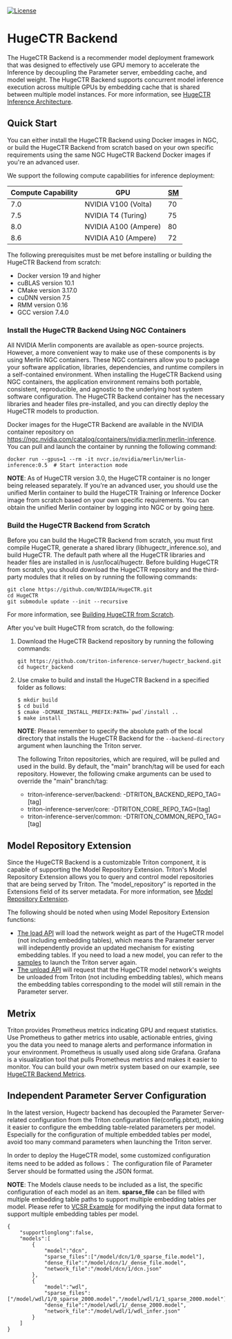<!--
# Copyright (c) 2020, NVIDIA CORPORATION. All rights reserved.
#
# Redistribution and use in source and binary forms, with or without
# modification, are permitted provided that the following conditions
# are met:
#  * Redistributions of source code must retain the above copyright
#    notice, this list of conditions and the following disclaimer.
#  * Redistributions in binary form must reproduce the above copyright
#    notice, this list of conditions and the following disclaimer in the
#    documentation and/or other materials provided with the distribution.
#  * Neither the name of NVIDIA CORPORATION nor the names of its
#    contributors may be used to endorse or promote products derived
#    from this software without specific prior written permission.
#
# THIS SOFTWARE IS PROVIDED BY THE COPYRIGHT HOLDERS ``AS IS'' AND ANY
# EXPRESS OR IMPLIED WARRANTIES, INCLUDING, BUT NOT LIMITED TO, THE
# IMPLIED WARRANTIES OF MERCHANTABILITY AND FITNESS FOR A PARTICULAR
# PURPOSE ARE DISCLAIMED.  IN NO EVENT SHALL THE COPYRIGHT OWNER OR
# CONTRIBUTORS BE LIABLE FOR ANY DIRECT, INDIRECT, INCIDENTAL, SPECIAL,
# EXEMPLARY, OR CONSEQUENTIAL DAMAGES (INCLUDING, BUT NOT LIMITED TO,
# PROCUREMENT OF SUBSTITUTE GOODS OR SERVICES; LOSS OF USE, DATA, OR
# PROFITS; OR BUSINESS INTERRUPTION) HOWEVER CAUSED AND ON ANY THEORY
# OF LIABILITY, WHETHER IN CONTRACT, STRICT LIABILITY, OR TORT
# (INCLUDING NEGLIGENCE OR OTHERWISE) ARISING IN ANY WAY OUT OF THE USE
# OF THIS SOFTWARE, EVEN IF ADVISED OF THE POSSIBILITY OF SUCH DAMAGE.
-->

[![License](https://img.shields.io/badge/License-BSD3-lightgrey.svg)](https://opensource.org/licenses/BSD-3-Clause)

# HugeCTR Backend
The HugeCTR Backend is a recommender model deployment framework that was designed to effectively use GPU memory to accelerate the Inference by decoupling the Parameter server, embedding cache, and model weight. The HugeCTR Backend supports concurrent model inference execution across multiple GPUs by embedding cache that is shared between multiple model instances. For more information, see [HugeCTR Inference Architecture](docs/architecture.md#hugectr-inference-framework).  

## Quick Start
You can either install the HugeCTR Backend using Docker images in NGC, or build the HugeCTR Backend from scratch based on your own specific requirements using the same NGC HugeCTR Backend Docker images if you're an advanced user.

We support the following compute capabilities for inference deployment:

| Compute Capability | GPU                  | [SM](#building-hugectr-from-scratch) |
|--------------------|----------------------|----|
| 7.0                | NVIDIA V100 (Volta)  | 70 |
| 7.5                | NVIDIA T4 (Turing)   | 75 |
| 8.0                | NVIDIA A100 (Ampere) | 80 |
| 8.6                | NVIDIA A10 (Ampere)  | 72 |

The following prerequisites must be met before installing or building the HugeCTR Backend from scratch:
* Docker version 19 and higher
* cuBLAS version 10.1
* CMake version 3.17.0
* cuDNN version 7.5
* RMM version 0.16
* GCC version 7.4.0

### Install the HugeCTR Backend Using NGC Containers
All NVIDIA Merlin components are available as open-source projects. However, a more convenient way to make use of these components is by using Merlin NGC containers. These NGC containers allow you to package your software application, libraries, dependencies, and runtime compilers in a self-contained environment. When installing the HugeCTR Backend using NGC containers, the application environment remains both portable, consistent, reproducible, and agnostic to the underlying host system software configuration. The HugeCTR Backend container has the necessary libraries and header files pre-installed, and you can directly deploy the HugeCTR models to production.

Docker images for the HugeCTR Backend are available in the NVIDIA container repository on https://ngc.nvidia.com/catalog/containers/nvidia:merlin:merlin-inference. You can pull and launch the container by running the following command:
```
docker run --gpus=1 --rm -it nvcr.io/nvidia/merlin/merlin-inference:0.5  # Start interaction mode  
```

**NOTE**: As of HugeCTR version 3.0, the HugeCTR container is no longer being released separately. If you're an advanced user, you should use the unified Merlin container to build the HugeCTR Training or Inference Docker image from scratch based on your own specific requirements. You can obtain the unified Merlin container by logging into NGC or by going [here](https://github.com/NVIDIA/HugeCTR/tree/master/tools/dockerfiles). 

### Build the HugeCTR Backend from Scratch
Before you can build the HugeCTR Backend from scratch, you must first compile HugeCTR, generate a shared library (libhugectr_inference.so), and build HugeCTR. The default path where all the HugeCTR libraries and header files are installed in is /usr/local/hugectr. Before building HugeCTR from scratch, you should download the HugeCTR repository and the third-party modules that it relies on by running the following commands:
```
git clone https://github.com/NVIDIA/HugeCTR.git
cd HugeCTR
git submodule update --init --recursive
```
For more information, see [Building HugeCTR from Scratch](https://github.com/NVIDIA/HugeCTR/blob/master/docs/hugectr_user_guide.md#building-hugectr-from-scratch).

After you've built HugeCTR from scratch, do the following:
1. Download the HugeCTR Backend repository by running the following commands:
   ```
   git https://github.com/triton-inference-server/hugectr_backend.git
   cd hugectr_backend
   ```

2. Use cmake to build and install the HugeCTR Backend in a specified folder as follows:
   ```
   $ mkdir build
   $ cd build
   $ cmake -DCMAKE_INSTALL_PREFIX:PATH=`pwd`/install ..
   $ make install
   ```
   
   **NOTE**: Please remember to specify the absolute path of the local directory that installs the HugeCTR Backend for the `--backend-directory` argument when launching the 
   Triton server.
   
   The following Triton repositories, which are required, will be pulled and used in the build. By default, the "main" branch/tag will be used for each repository. However, the 
   following cmake arguments can be used to override the "main" branch/tag:
   * triton-inference-server/backend: -DTRITON_BACKEND_REPO_TAG=[tag]
   * triton-inference-server/core: -DTRITON_CORE_REPO_TAG=[tag]
   * triton-inference-server/common: -DTRITON_COMMON_REPO_TAG=[tag]

## Model Repository Extension
Since the HugeCTR Backend is a customizable Triton component, it is capable of supporting the Model Repository Extension. Triton's Model Repository Extension allows you to query and control model repositories that are being served by Triton. The “model_repository” is reported in the Extensions field of its server metadata. For more information, see [Model Repository Extension](https://github.com/triton-inference-server/server/blob/master/docs/protocol/extension_model_repository.md).  

The following should be noted when using Model Repository Extension functions:  
 - [The load API](https://github.com/triton-inference-server/server/blob/master/docs/protocol/extension_model_repository.md#load) will load the network weight as part of the 
HugeCTR model (not including embedding tables), which means the Parameter server will independently provide an updated mechanism for existing embedding tables. If you need to load a new model, you can refer to the [samples](samples/dcn/README.md) to launch the Triton server again.
 - [The unload API](https://github.com/triton-inference-server/server/blob/master/docs/protocol/extension_model_repository.md#unload) will request that the HugeCTR model network's weights be unloaded from Triton (not including embedding tables), which means the embedding tables corresponding to the model will still remain in the Parameter server.

 ## Metrix
 Triton provides Prometheus metrics indicating GPU and request statistics. Use Prometheus to gather metrics into usable, actionable entries, giving you the data you need to manage alerts and performance information in your environment. Prometheus is usually used along side Grafana. Grafana is a visualization tool that pulls Prometheus metrics and makes it easier to monitor. You can build your own metrix system based on our example, see [HugeCTR Backend Metrics](docs/metrics.md).  

## Independent Parameter Server Configuration
In the latest version, Hugectr backend has decoupled the Parameter Server-related configuration from the Triton configuration file(config.pbtxt), making it easier to configure the embedding table-related parameters per model. Especially for the configuration of multiple embedded tables per model, avoid too many command parameters when launching the Triton server.

In order to deploy the HugeCTR model, some customized configuration items need to be added as follows：
The configuration file of Parameter Server should be formatted using the JSON format. 

**NOTE**: The Models clause needs to be included as a list, the specific configuration of each model as an item. **sparse_file** can be filled with multiple embedding table paths to support multiple embedding tables per model. Please refer to [VCSR Example](docs/architecture.md) for modifying the input data format to support multiple embedding tables per model.   

```json.
{
    "supportlonglong":false,
    "models":[
        {
            "model":"dcn",
            "sparse_files":["/model/dcn/1/0_sparse_file.model"],
            "dense_file":"/model/dcn/1/_dense_file.model",
            "network_file":"/model/dcn/1/dcn.json"
        },
        {
            "model":"wdl",
            "sparse_files":["/model/wdl/1/0_sparse_2000.model","/model/wdl/1/1_sparse_2000.model"],
            "dense_file":"/model/wdl/1/_dense_2000.model",
            "network_file":"/model/wdl/1/wdl_infer.json"
        }
    ]  
}
